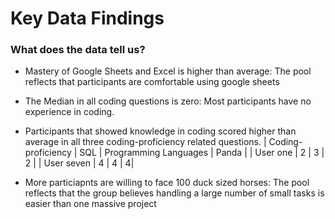 # Key Data Findings
### What does the data tell us?
* Mastery of Google Sheets and Excel is higher than average: The pool reflects that participants are comfortable using google sheets
* The Median in all coding questions is zero: Most participants have no experience in coding. 
* Participants that showed knowledge in coding scored higher than average in all three coding-proficiency related questions.
| Coding-proficiency | SQL | Programming Languages | Panda |
| User one | 2 | 3 | 2 |
| User seven | 4 | 4 | 4|

* More particiapnts are willing to face 100 duck sized horses: The pool reflects that the group believes handling a large number of small tasks is easier than one massive project
